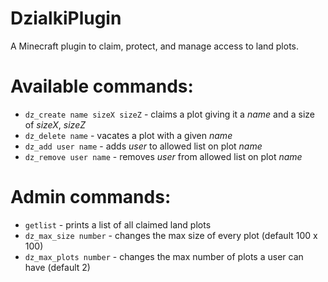 # DzialkiPlugin

A Minecraft plugin to claim, protect, and manage access to land plots.

# Available commands:

- `dz_create name sizeX sizeZ` - claims a plot giving it a _name_ and a size of _sizeX_, _sizeZ_
- `dz_delete name` - vacates a plot with a given _name_
- `dz_add user name` - adds _user_ to allowed list on plot _name_
- `dz_remove user name`  - removes _user_ from allowed list on plot _name_

# Admin commands:

- `getlist` - prints a list of all claimed land plots
- `dz_max_size number` - changes the max size of every plot (default 100 x 100)
- `dz_max_plots number` - changes the max number of plots a user can have (default 2)





